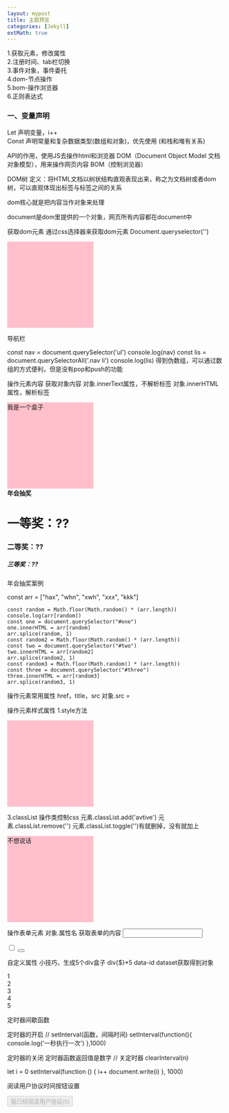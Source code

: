 ```yaml
---
layout: mypost
title: 主题预览
categories: [Jekyll]
extMath: true
---
```


1.获取元素，修改属性 <br>
2.注册时间、tab栏切换<br>
3.事件对象，事件委托<br>
4.dom-节点操作<br>
5.bom-操作浏览器<br>
6.正则表达式<br>

<h3>一、变量声明</h3>
Let 声明变量，i++  <br>
Const 声明常量和复杂数据类型(数组和对象)，优先使用 
(和栈和堆有关系)


API的作用，使用JS去操作html和浏览器
DOM（Document Object Model 文档对象模型），用来操作网页内容
BOM（控制浏览器）

DOM树
定义：将HTML文档以树状结构直观表现出来，称之为文档树或者dom树，可以直观体现出标签与标签之间的关系

dom核心就是把内容当作对象来处理

document是dom里提供的一个对象，网页所有内容都在document中

获取dom元素
通过css选择器来获取dom元素
Document.queryselector('')

<div class="box"></div>
  <p id="nav">导航栏</p>
  <script>
   const box = document.querySelector('div')
   const nav = document.querySelector('#nav')
  </script>


  const nav = document.querySelector('ul')
  console.log(nav)
  const lis = document.querySelectorAll('.nav li')
  console.log(lis)
得到伪数组，可以通过数组的方式便利，但是没有pop和push的功能

操作元素内容
获取对象内容
对象.innerText属性，不解析标签
对象.innerHTML属性，解析标签

 <div class="box">我是一个盒子</div>
<script>
const box = document.querySelector('.box')
box.innerHTML = '<strong>我是一个盒子</strong>'
</script>


<div class="wrapper">
    <strong>年会抽奖</strong>
    <h1>一等奖：<span id="one">??</span></h1>
    <h3>二等奖：<span id="two">??</span></h3>
    <h5>三等奖：<span id="three">??</span></h5>
  </div>
  <script>
    const arr = ["hax", "whn", "xwh","xxx","kkk"]
    const random = Math.floor(Math.random()*(arr.length))
    console.log(arr[random])
    const one = document.querySelector("#one")
    one.innerHTML = arr[random]
    arr.splice(random,1)
    const random2 = Math.floor(Math.random()*(arr.length))
    const two = document.querySelector("#two")
    two.innerHTML = arr[random2]
    arr.splice(random2,1)
     
    const random3 = Math.floor(Math.random()*(arr.length))
    const three = document.querySelector("#three")
    three.innerHTML = arr[random3]
    arr.splice(random3,1)
  </script>

年会抽奖案例

 const arr = ["hax", "whn", "xwh", "xxx", "kkk"]
   
    const random = Math.floor(Math.random() * (arr.length))
    console.log(arr[random])
    const one = document.querySelector("#one")
    one.innerHTML = arr[random]
    arr.splice(random, 1)
    const random2 = Math.floor(Math.random() * (arr.length))
    const two = document.querySelector("#two")
    two.innerHTML = arr[random2]
    arr.splice(random2, 1)
    const random3 = Math.floor(Math.random() * (arr.length))
    const three = document.querySelector("#three")
    three.innerHTML = arr[random3]
    arr.splice(random3, 1)


操作元素常用属性
href，title，src
对象.src = 

操作元素样式属性
1.style方法

<style>
    .box{
      width: 300px;
      height: 300px;
      background-color: pink;
    }
  </style>
</head>
<body>
  <div class="box"> </div>
  <script>
   const box = document.querySelector(".box")
   box.style.width = "500px"
   box.style.backgroundColor = "black"
   box.style.border = '2px solid pink'


对象.style.width
获取body对象的方式比较特殊
Document.body.style.backgroudImage

2.添加类名方法
元素.className=
div{
      height: 200px;
      width: 200px;
      background-color: pink;
    }
    .box{
      height: 500px;
      width: 500px;
      background-color: blue;
      padding: 300px;
    }
  </style>
</head>
<body>
  <div> </div>
  <script>
    const div = document.querySelector('div')
    div.className = 'box'
  </script>
</body>


3.classList 操作类控制css
元素.classList.add('avtive')
元素.classList.remove('')
元素.classList.toggle('')有就删掉，没有就加上

<style>
    .box {
      height: 200px;
      width: 200px;
      background-color: pink;
    }
    .active {
      color: blue;
      background-color: goldenrod;
    }
  </style>
</head>
<body>
  <div class="box"> 不想说话</div>
  <script>
    const box = document.querySelector('.box')
    box.classList.add('active')
  </script>
</body>


操作表单元素
对象.属性名
获取表单的内容
<input type="text" value="">
  <script>
    const uname = document.querySelector('input')
    console.log(uname.value)
  </script>


<input type="checkbox" name="" id="">
  <button dis></button>
  <script>
    const ipt = document.querySelector('input')
    ipt.checked = true //勾选选框
    const button = document.querySelector('button')
    button.disabled = true //禁用按钮
  </script>

自定义属性
小技巧，生成5个div盒子
div{$}*5
data-id
dataset获取得到对象

<body>
  <div data-id="1" data-dd="sss">1</div>
  <div>2</div>
  <div>3</div>
  <div>4</div>
  <div>5</div>
</body>
<script>
  const one = document.querySelector('div')
  document.write(one.dataset.id)
</script>

定时器间歇函数

定时器的开启
 // setInterval(函数，间隔时间)
  setInterval(function(){
    console.log('一秒执行一次')
  },1000)

定时器的关闭
定时器函数返回值是数字
// 关定时器
  clearInterval(n)


let i = 0
  setInterval(function () {
    i++
    document.write(i)
  }, 1000)

阅读用户协议时间按钮设置
</body>
<button class="btn" disabled>我已经阅读用户协议(5)</button>
<script>
  // setInterval(函数，间隔时间)
  const button = document.querySelector('.btn')
  let i =5
  let n = setInterval(function(){
    i--
    button.innerHTML = `我已经阅读用户协议(${i})`
    if(i===0){
      clearInterval(n)
      button.disabled = false
    }
  },1000)
  
</script>
